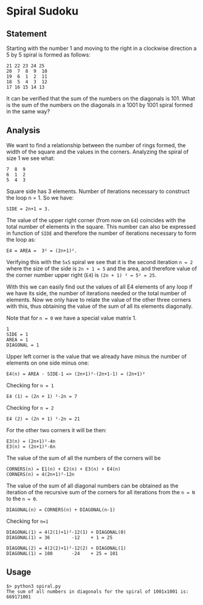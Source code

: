 # Spiral Sudoku 

## Statement 
Starting with the number 1 and moving to the right in a clockwise direction a 5
by 5 spiral is formed as follows:

    21 22 23 24 25
    20  7  8  9  10
    19  6  1  2  11
    18  5  4  3  12
    17 16 15 14 13

It can be verified that the sum of the numbers on the diagonals is 101. What is
the sum of the numbers on the diagonals in a 1001 by 1001 spiral formed in the
same way?

## Analysis
We want to find a relationship between the number of rings formed, the width of the
square and the values in the corners. Analyzing the spiral of size 1 we
see what:

    7  8  9
    6  1  2
    5  4  3

Square side has 3 elements. Number of iterations necessary to construct the loop 
n = 1. So we have:

    SIDE = 2n+1 = 3.

The value of the upper right corner (from now on `E4`) coincides with the total 
number of elements in the square. This number can also be expressed in function of 
`SIDE` and therefore the number of iterations necessary to form the loop as:

    E4 = AREA =  3² = (2n+1)².

Verifying this with the `5x5` spiral we see that it is the second iteration `n = 2` where
the size of the side is `2n + 1 = 5` and the area, and therefore value of the corner number
upper right (`E4`) is `(2n + 1) ² = 5² = 25`.

With this we can easily find out the values of all E4 elements of any loop if we have 
its side, the number of iterations needed or the total number of elements. Now we only 
have to relate the value of the other three corners with this, thus obtaining the value 
of the sum of all its elements diagonally.

Note that for `n = 0` we have a special value matrix 1.
    
    1
    SIDE = 1
    AREA = 1
    DIAGONAL = 1

Upper left corner is the value that we already have minus the number of elements on one 
side minus one:

    E4(n) = AREA - SIDE-1 => (2n+1)²-(2n+1-1) = (2n+1)²

Checking for `n = 1`

    E4 (1) = (2n + 1) ²-2n = 7

Checking for `n = 2`

    E4 (2) = (2n + 1) ²-2n = 21

For the other two corners it will be then:

    E3(n) = (2n+1)²-4n
    E3(n) = (2n+1)²-6n

The value of the sum of all the numbers of the corners will be

    CORNERS(n) = E1(n) + E2(n) + E3(n) + E4(n)
    CORNERS(n) = 4(2n+1)²-12n

The value of the sum of all diagonal numbers can be obtained as the iteration 
of the recursive sum of the corners for all iterations from the `n = N` to the 
`n = 0`.

    DIAGONAL(n) = CORNERS(n) + DIAGONAL(n-1)

Checking for `n=1`

    DIAGONAL(1) = 4(2(1)+1)²-12(1) + DIAGONAL(0)
    DIAGONAL(1) = 36        -12    + 1 = 25
    
    DIAGONAL(2) = 4(2(2)+1)²-12(2) + DIAGONAL(1)
    DIAGONAL(1) = 100       -24    + 25 = 101

## Usage
    $> python3 spiral.py
    The sum of all numbers in diagonals for the spiral of 1001x1001 is:
    669171001